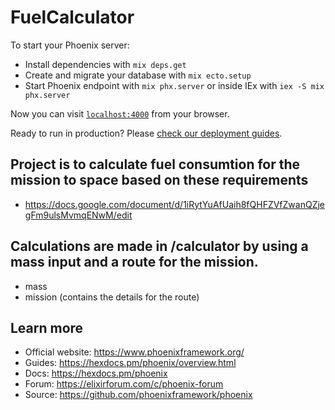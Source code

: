 # FuelCalculator

To start your Phoenix server:

  * Install dependencies with `mix deps.get`
  * Create and migrate your database with `mix ecto.setup`
  * Start Phoenix endpoint with `mix phx.server` or inside IEx with `iex -S mix phx.server`

Now you can visit [`localhost:4000`](http://localhost:4000) from your browser.

Ready to run in production? Please [check our deployment guides](https://hexdocs.pm/phoenix/deployment.html).

## Project is to calculate fuel consumtion for the mission to space based on these requirements
 - https://docs.google.com/document/d/1iRytYuAfUaih8fQHFZVfZwanQZjegFm9ulsMvmqENwM/edit
 
## Calculations are made in /calculator by using a mass input and a route for the mission.

 - mass
 - mission (contains the details for the route)
 
## Learn more

  * Official website: https://www.phoenixframework.org/
  * Guides: https://hexdocs.pm/phoenix/overview.html
  * Docs: https://hexdocs.pm/phoenix
  * Forum: https://elixirforum.com/c/phoenix-forum
  * Source: https://github.com/phoenixframework/phoenix
